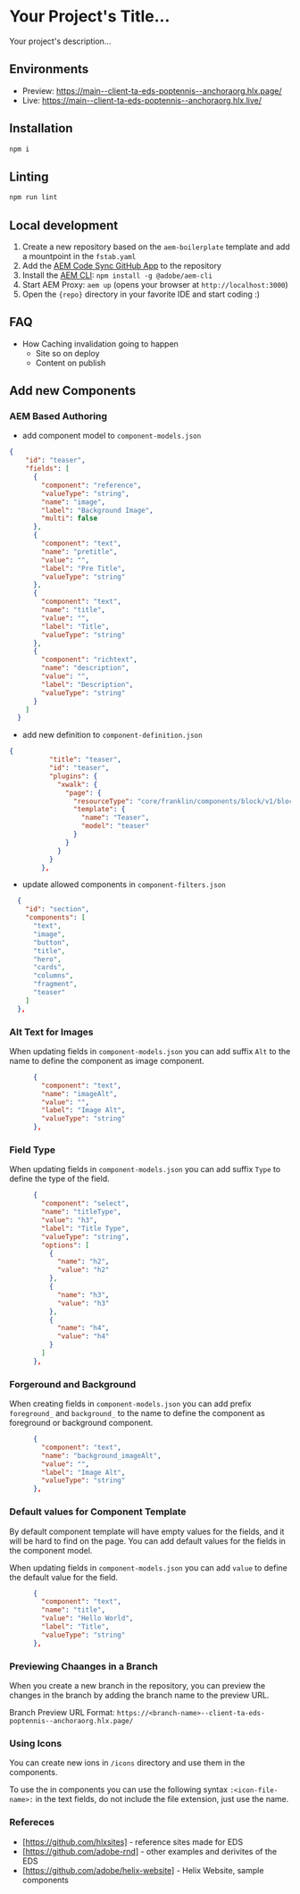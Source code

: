 # Your Project's Title...
Your project's description...

## Environments
- Preview: https://main--client-ta-eds-poptennis--anchoraorg.hlx.page/
- Live: https://main--client-ta-eds-poptennis--anchoraorg.hlx.live/

## Installation

```sh
npm i
```

## Linting

```sh
npm run lint
```

## Local development

1. Create a new repository based on the `aem-boilerplate` template and add a mountpoint in the `fstab.yaml`
1. Add the [AEM Code Sync GitHub App](https://github.com/apps/aem-code-sync) to the repository
1. Install the [AEM CLI](https://github.com/adobe/helix-cli): `npm install -g @adobe/aem-cli`
1. Start AEM Proxy: `aem up` (opens your browser at `http://localhost:3000`)
1. Open the `{repo}` directory in your favorite IDE and start coding :)

## FAQ

- How Caching invalidation going to happen
  - Site so on deploy
  - Content on publish

## Add new Components

### AEM Based Authoring

- add component model to  `component-models.json`

```json
{
    "id": "teaser",
    "fields": [
      {
        "component": "reference",
        "valueType": "string",
        "name": "image",
        "label": "Background Image",
        "multi": false
      },
      {
        "component": "text",
        "name": "pretitle",
        "value": "",
        "label": "Pre Title",
        "valueType": "string"
      },
      {
        "component": "text",
        "name": "title",
        "value": "",
        "label": "Title",
        "valueType": "string"
      },
      {
        "component": "richtext",
        "name": "description",
        "value": "",
        "label": "Description",
        "valueType": "string"
      }
    ]
  }
```

- add new definition to `component-definition.json`

```json
{
          "title": "teaser",
          "id": "teaser",
          "plugins": {
            "xwalk": {
              "page": {
                "resourceType": "core/franklin/components/block/v1/block",
                "template": {
                  "name": "Teaser",
                  "model": "teaser"
                }
              }
            }
          }
        },

```

- update allowed components in `component-filters.json`

```json
  {
    "id": "section",
    "components": [
      "text",
      "image",
      "button",
      "title",
      "hero",
      "cards",
      "columns",
      "fragment",
      "teaser"
    ]
  },

```

### Alt Text for Images

When updating fields in `component-models.json` you can add suffix `Alt` to the name to define the component as image component.

```json
      {
        "component": "text",
        "name": "imageAlt",
        "value": "",
        "label": "Image Alt",
        "valueType": "string"
      },
```

### Field Type

When updating fields in `component-models.json` you can add suffix `Type` to define the type of the field.

```json
      {
        "component": "select",
        "name": "titleType",
        "value": "h3",
        "label": "Title Type",
        "valueType": "string",
        "options": [
          {
            "name": "h2",
            "value": "h2"
          },
          {
            "name": "h3",
            "value": "h3"
          },
          {
            "name": "h4",
            "value": "h4"
          }
        ]
      },
```

### Forgeround and Background

When creating fields in `component-models.json` you can add prefix `foreground_` and `background_` to the name to define the component as foreground or background component.

```json
      {
        "component": "text",
        "name": "background_imageAlt",
        "value": "",
        "label": "Image Alt",
        "valueType": "string"
      },
```

### Default values for Component Template

By default component template will have empty values for the fields, and it will be hard to find on the page. You can add default values for the fields in the component model.

When updating fields in `component-models.json` you can add `value` to define the default value for the field.

```json
      {
        "component": "text",
        "name": "title",
        "value": "Hello World",
        "label": "Title",
        "valueType": "string"
      },
```

### Previewing Chaanges in a Branch

When you create a new branch in the repository, you can preview the changes in the branch by adding the branch name to the preview URL.

Branch Preview URL Format: `https://<branch-name>--client-ta-eds-poptennis--anchoraorg.hlx.page/`

### Using Icons

You can create new ions in `/icons` directory and use them in the components.

To use the in components you can use the following syntax `:<icon-file-name>:` in the text fields, do not include the file extension, just use the name.

### Refereces

- [https://github.com/hlxsites] - reference sites made for EDS
- [https://github.com/adobe-rnd] - other examples and derivites of the EDS
- [https://github.com/adobe/helix-website] - Helix Website, sample components
